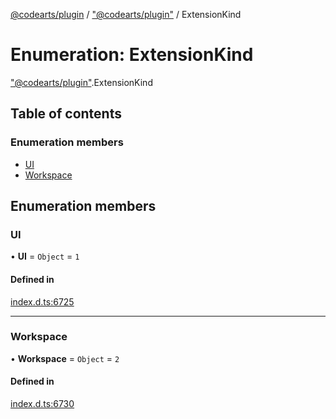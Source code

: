 [@codearts/plugin](../README.md) / ["@codearts/plugin"](../modules/_codearts_plugin_.md) / ExtensionKind

# Enumeration: ExtensionKind

["@codearts/plugin"](../modules/_codearts_plugin_.md).ExtensionKind

## Table of contents

### Enumeration members

- [UI](codearts_plugin_.ExtensionKind.md#ui)
- [Workspace](codearts_plugin_.ExtensionKind.md#workspace)

## Enumeration members

### UI

• **UI** = `Object` = `1`

#### Defined in

[index.d.ts:6725](https://github.com/huaweicloud/cloudide-plugin-api/blob/a4193a8/index.d.ts#L6725)

___

### Workspace

• **Workspace** = `Object` = `2`

#### Defined in

[index.d.ts:6730](https://github.com/huaweicloud/cloudide-plugin-api/blob/a4193a8/index.d.ts#L6730)
